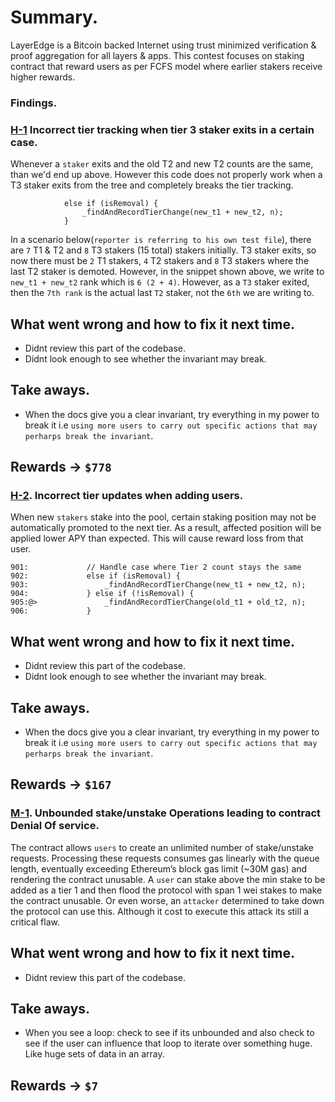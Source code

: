 
# Summary.

LayerEdge is a Bitcoin backed Internet using trust minimized verification & proof aggregation for all layers & apps. This contest focuses on staking contract that reward users as per FCFS model where earlier stakers receive higher rewards.

### Findings.

### [H-1](https://github.com/sherlock-audit/2025-05-layeredge-judging/issues/83) Incorrect tier tracking when tier 3 staker exits in a certain case.

Whenever a `staker` exits and the old T2 and new T2 counts are the same, than we'd end up above. However this code does not properly work when a T3 staker exits from the tree and completely breaks the tier tracking.

```solidity
            else if (isRemoval) {
                _findAndRecordTierChange(new_t1 + new_t2, n);
            }
```

In a scenario below(`reporter is referring to his own test file`), there are `7` T1 & T2 and `8` T3 stakers (15 total) stakers initially. T3 staker exits, so now there must be `2` T1 stakers, `4` T2 stakers and `8` T3 stakers where the last T2 staker is demoted. However, in the snippet shown above, we write to `new_t1 + new_t2` rank which is `6 (2 + 4)`. However, as a `T3` staker exited, then the `7th rank` is the actual last `T2` staker, not the `6th` we are writing to.

## What went wrong and how to fix it next time.

* Didnt review this part of the codebase.
* Didnt look enough to see whether the invariant may break.
  
## Take aways.

* When the docs give you a clear invariant, try everything in my power to break it i.e `using more users to carry out specific actions that may perharps break the invariant`.

## Rewards -> `$778`

### [H-2](https://github.com/sherlock-audit/2025-05-layeredge-judging/issues/74). Incorrect tier updates when adding users.

When new `stakers` stake into the pool, certain staking position may not be automatically promoted to the next tier. As a result, affected position will be applied lower APY than expected. This will cause reward loss from that user.

```solidity
901:             // Handle case where Tier 2 count stays the same
902:             else if (isRemoval) {
903:                 _findAndRecordTierChange(new_t1 + new_t2, n);
904:             } else if (!isRemoval) {
905:@>               _findAndRecordTierChange(old_t1 + old_t2, n);
906:             }
```

## What went wrong and how to fix it next time.

* Didnt review this part of the codebase.
* Didnt look enough to see whether the invariant may break.
  
## Take aways.

* When the docs give you a clear invariant, try everything in my power to break it i.e `using more users to carry out specific actions that may perharps break the invariant`.

## Rewards -> `$167`

### [M-1](https://github.com/sherlock-audit/2025-05-layeredge-judging/issues/150). Unbounded stake/unstake Operations leading to contract Denial Of service.

The contract allows `users` to create an unlimited number of stake/unstake requests. Processing these requests consumes gas linearly with the queue length, eventually exceeding Ethereum’s block gas limit (~30M gas) and rendering the contract unusable. A `user` can stake above the min stake to be added as a tier 1 and then flood the protocol with span 1 wei stakes to make the contract unusable. Or even worse, an `attacker` determined to take down the protocol can use this. Although it cost to execute this attack its still a critical flaw.

## What went wrong and how to fix it next time.

* Didnt review this part of the codebase.


## Take aways.

* When you see a loop: check to see if its unbounded and also check to see if the user can influence that loop to iterate over something huge. Like huge sets of data in an array.

## Rewards -> `$7`